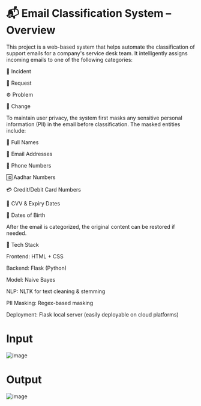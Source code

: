 # 📬 Email Classification System – Overview

This project is a web-based system that helps automate the classification of support emails for a company's service desk team. It intelligently assigns incoming emails to one of the following categories:

🚨 Incident 

🙋 Request 

⚙️ Problem 

🔁 Change 

To maintain user privacy, the system first masks any sensitive personal information (PII) in the email before classification. The masked entities include:

🔐 Full Names

📧 Email Addresses

📱 Phone Numbers

🆔 Aadhar Numbers

💳 Credit/Debit Card Numbers

🔢 CVV & Expiry Dates

🎂 Dates of Birth

After the email is categorized, the original content can be restored if needed.

🔧 Tech Stack

Frontend: HTML + CSS

Backend: Flask (Python)

Model: Naive Bayes 

NLP: NLTK for text cleaning & stemming

PII Masking: Regex-based masking

Deployment: Flask local server (easily deployable on cloud platforms)

# Input 

![image](https://github.com/user-attachments/assets/23944b46-3c46-421d-ae5e-eaa4739373bf)

# Output 

![image](https://github.com/user-attachments/assets/f4287e13-eebf-4981-8d57-0f0e200a11d7)




